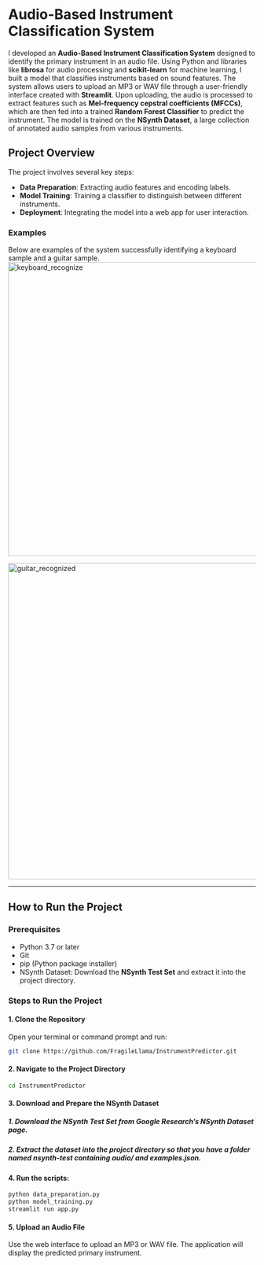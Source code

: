 # Audio-Based Instrument Classification System

I developed an **Audio-Based Instrument Classification System** designed to identify the primary instrument in an audio file. Using Python and libraries like **librosa** for audio processing and **scikit-learn** for machine learning, I built a model that classifies instruments based on sound features. The system allows users to upload an MP3 or WAV file through a user-friendly interface created with **Streamlit**. Upon uploading, the audio is processed to extract features such as **Mel-frequency cepstral coefficients (MFCCs)**, which are then fed into a trained **Random Forest Classifier** to predict the instrument. The model is trained on the **NSynth Dataset**, a large collection of annotated audio samples from various instruments.

## Project Overview
The project involves several key steps:
- **Data Preparation**: Extracting audio features and encoding labels.
- **Model Training**: Training a classifier to distinguish between different instruments.
- **Deployment**: Integrating the model into a web app for user interaction.

### Examples
Below are examples of the system successfully identifying a keyboard sample and a guitar sample.
<img width="598" alt="keyboard_recognize" src="https://github.com/user-attachments/assets/5bded447-3de2-44bd-b39c-330c81b227fc">

<img width="643" alt="guitar_recognized" src="https://github.com/user-attachments/assets/f3d23c99-5944-4d07-b737-6ce4c1752f00">

---

## How to Run the Project

### Prerequisites
- Python 3.7 or later
- Git
- pip (Python package installer)
- NSynth Dataset: Download the **NSynth Test Set** and extract it into the project directory.

### Steps to Run the Project

#### 1. Clone the Repository
Open your terminal or command prompt and run:

```bash
git clone https://github.com/FragileLlama/InstrumentPredictor.git
```

#### 2. Navigate to the Project Directory
```bash
cd InstrumentPredictor
```

#### 3. Download and Prepare the NSynth Dataset
##### 1. Download the NSynth Test Set from Google Research’s NSynth Dataset page.
##### 2. Extract the dataset into the project directory so that you have a folder named nsynth-test containing audio/ and examples.json.

#### 4. Run the scripts:

```bash
python data_preparation.py
python model_training.py
streamlit run app.py
```

#### 5. Upload an Audio File
Use the web interface to upload an MP3 or WAV file. The application will display the predicted primary instrument.






